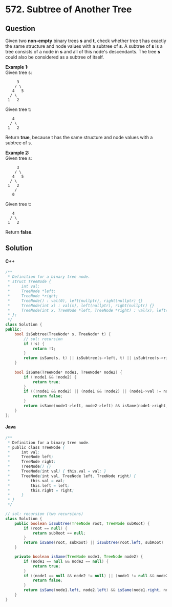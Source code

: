 # 572. Subtree of Another Tree

## Question

Given two **non-empty** binary trees **s** and **t**, check whether tree **t** has exactly the same structure and node values with a subtree of **s**. A subtree of **s** is a tree consists of a node in **s** and all of this node's descendants. The tree **s** could also be considered as a subtree of itself.

**Example 1:**\
Given tree s:

```
     3
    / \
   4   5
  / \
 1   2
```

Given tree t:

```
   4 
  / \
 1   2
```

Return **true**, because t has the same structure and node values with a subtree of s.

**Example 2:**\
Given tree s:

```
     3
    / \
   4   5
  / \
 1   2
    /
   0
```

Given tree t:

```
   4
  / \
 1   2
```

Return **false**.

## Solution

#### C++

```cpp
/**
 * Definition for a binary tree node.
 * struct TreeNode {
 *     int val;
 *     TreeNode *left;
 *     TreeNode *right;
 *     TreeNode() : val(0), left(nullptr), right(nullptr) {}
 *     TreeNode(int x) : val(x), left(nullptr), right(nullptr) {}
 *     TreeNode(int x, TreeNode *left, TreeNode *right) : val(x), left(left), right(right) {}
 * };
 */
class Solution {
public:
    bool isSubtree(TreeNode* s, TreeNode* t) {
        // sol: recursion
        if (!s) {
            return !t;
        }
        return isSame(s, t) || isSubtree(s->left, t) || isSubtree(s->right, t);
    }
    
    bool isSame(TreeNode* node1, TreeNode* node2) {
        if (!node1 && !node2) {
            return true;
        }
        if ((!node1 && node2) || (node1 && !node2) || (node1->val != node2->val)) {
            return false;
        }
        return isSame(node1->left, node2->left) && isSame(node1->right, node2->right);
    }
};
```

#### Java

```java
/**
 * Definition for a binary tree node.
 * public class TreeNode {
 *     int val;
 *     TreeNode left;
 *     TreeNode right;
 *     TreeNode() {}
 *     TreeNode(int val) { this.val = val; }
 *     TreeNode(int val, TreeNode left, TreeNode right) {
 *         this.val = val;
 *         this.left = left;
 *         this.right = right;
 *     }
 * }
 */

// sol: recursion (two recursions)
class Solution {
    public boolean isSubtree(TreeNode root, TreeNode subRoot) {
        if (root == null) {
            return subRoot == null;
        }
        return isSame(root, subRoot) || isSubtree(root.left, subRoot) || isSubtree(root.right, subRoot);
    }

    private boolean isSame(TreeNode node1, TreeNode node2) {
        if (node1 == null && node2 == null) {
            return true;
        }
        if ((node1 == null && node2 != null) || (node1 != null && node2 == null) || (node1.val != node2.val)) {
            return false;
        }
        return isSame(node1.left, node2.left) && isSame(node1.right, node2.right);
    }
}
```
